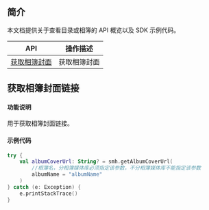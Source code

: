 ## 简介

本文档提供关于查看目录或相簿的 API 概览以及 SDK 示例代码。

| API                                                          | 操作描述                         |
| ------------------------------------------------------------ | -------------------------------- |
| [获取相簿封面](https://cloud.tencent.com/document/product/1339/71150) | 获取相簿封面         |

## 获取相簿封面链接

#### 功能说明

用于获取相簿封面链接。

#### 示例代码

```kotlin
try {
    val albumCoverUrl: String? = smh.getAlbumCoverUrl(
        //相簿名，分相簿媒体库必须指定该参数，不分相簿媒体库不能指定该参数
        albumName = "albumName"
    )
} catch (e: Exception) {
    e.printStackTrace()
}
```